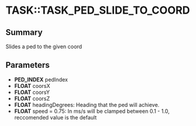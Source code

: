 # TASK::TASK_PED_SLIDE_TO_COORD

## Summary
Slides a ped to the given coord

## Parameters
* **PED_INDEX** pedIndex
* **FLOAT** coorsX
* **FLOAT** coorsY
* **FLOAT** coorsZ
* **FLOAT** headingDegrees: Heading that the ped will achieve.
* **FLOAT** speed = 0.75: In ms/s will be clamped between 0.1 - 1.0, reccomended value is the default